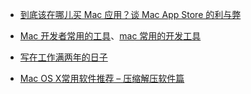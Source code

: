 




- [到底该在哪儿买 Mac 应用？谈 Mac App Store 的利与弊](http://sspai.com/28286)


- [Mac 开发者常用的工具](http://www.oschina.net/news/53946/mac-dev-tools)、[mac 常用的开发工具](http://www.itdadao.com/articles/c15a320054p0.html)

- [写在工作满两年的日子](http://slarker.me/2016/04/29/%E5%86%99%E5%9C%A8%E5%B7%A5%E4%BD%9C%E6%BB%A1%E4%B8%A4%E5%B9%B4%E7%9A%84%E6%97%A5%E5%AD%90/)


- [Mac OS X常用软件推荐 – 压缩解压软件篇](http://www.macgg.com/archives/21367.html)




